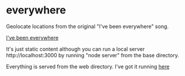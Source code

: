 # everywhere
Geolocate locations from the original "I've been everywhere" song. 

[I've been everywhere](https://en.wikipedia.org/wiki/I%27ve_Been_Everywhere)

It's just static content although you can run a local server http://localhost:3000 by running "node server" from the base directory.

Everything is served from the web directory. I've got it running [here](https:everywhere.geospeedster.com)